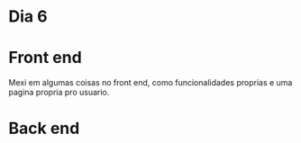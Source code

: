 # Dia 6

# Front end

Mexi em algumas coisas no front end, como funcionalidades proprias e uma pagina propria pro usuario.

# Back end